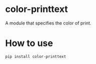 # color-printtext
A module that specifies the color of print.
# How to use
```sh
pip install color-printtext
```
